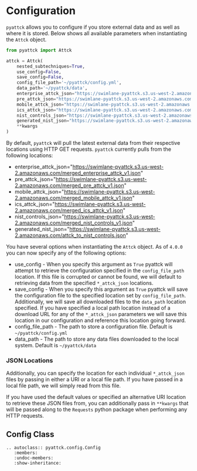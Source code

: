# Configuration

`pyattck` allows you to configure if you store external data and as well as where it is stored. Below shows all available parameters when instantiating the `Attck` object.

```python
from pyattck import Attck

attck = Attck(
    nested_subtechniques=True,
    use_config=False,
    save_config=False,
    config_file_path='~/pyattck/config.yml',
    data_path='~/pyattck/data',
    enterprise_attck_json="https://swimlane-pyattck.s3.us-west-2.amazonaws.com/merged_enterprise_attck_v1.json",
    pre_attck_json="https://swimlane-pyattck.s3.us-west-2.amazonaws.com/merged_pre_attck_v1.json",
    mobile_attck_json="https://swimlane-pyattck.s3.us-west-2.amazonaws.com/merged_mobile_attck_v1.json",
    ics_attck_json="https://swimlane-pyattck.s3.us-west-2.amazonaws.com/merged_ics_attck_v1.json",
    nist_controls_json="https://swimlane-pyattck.s3.us-west-2.amazonaws.com/merged_nist_controls_v1.json",
    generated_nist_json="https://swimlane-pyattck.s3.us-west-2.amazonaws.com/attck_to_nist_controls.json",
    **kwargs
)
```

By default, `pyattck` will pull the latest external data from their respective locations using HTTP GET requests. `pyattck` currently pulls from the following locations:

* enterprise_attck_json="https://swimlane-pyattck.s3.us-west-2.amazonaws.com/merged_enterprise_attck_v1.json"
* pre_attck_json="https://swimlane-pyattck.s3.us-west-2.amazonaws.com/merged_pre_attck_v1.json"
* mobile_attck_json="https://swimlane-pyattck.s3.us-west-2.amazonaws.com/merged_mobile_attck_v1.json"
* ics_attck_json="https://swimlane-pyattck.s3.us-west-2.amazonaws.com/merged_ics_attck_v1.json"
* nist_controls_json="https://swimlane-pyattck.s3.us-west-2.amazonaws.com/merged_nist_controls_v1.json"
* generated_nist_json="https://swimlane-pyattck.s3.us-west-2.amazonaws.com/attck_to_nist_controls.json"

You have several options when instantiating the `Attck` object. As of `4.0.0` you can now specify any of the following options:

* use_config - When you specify this argument as `True` pyattck will attempt to retrieve the configuration specified in the `config_file_path` location. If this file is corrupted or cannot be found, we will default to retrieving data from the specified `*_attck_json` locations.
* save_config - When you specify this argument as `True` pyattck will save the configuration file to the specified location set by `config_file_path`. Additionally, we will save all downloaded files to the `data_path` location specified. If you have specified a local path location instead of a download URL for any of the `*_attck_json` parameters we will save this location in our configuration and reference this location going forward. 
* config_file_path - The path to store a configuration file. Default is `~/pyattck/config.yml`
* data_path - The path to store any data files downloaded to the local system. Default is `~/pyattck/data`

### JSON Locations

Additionally, you can specify the location for each individual `*_attck_json` files by passing in either a URI or a local file path. If you have passed in a local file path, we will simply read from this file. 

If you have used the default values or specified an alternative URI location to retrieve these JSON files from, you can additionally pass in `**kwargs` that will be passed along to the `Requests` python package when performing any HTTP requests.

## Config Class

```eval_rst
.. autoclass:: pyattck.config.Config
   :members:
   :undoc-members:
   :show-inheritance:
```